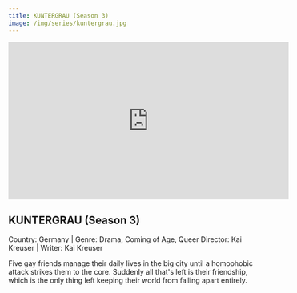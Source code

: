 ```yaml
---
title: KUNTERGRAU (Season 3)
image: /img/series/kuntergrau.jpg
---
```

<iframe width="560" height="315" src="https://www.youtube-nocookie.com/embed/WEyfOULzmmE" frameborder="0" allow="accelerometer; autoplay; encrypted-media; gyroscope; picture-in-picture" allowfullscreen></iframe>

## KUNTERGRAU (Season 3)
Country: Germany | Genre: Drama, Coming of Age, Queer
Director: Kai Kreuser | Writer: Kai Kreuser

Five gay friends manage their daily lives in the big city until a homophobic attack strikes them to the core. Suddenly all that's left is their friendship, which is the only thing left keeping their world from falling apart entirely.